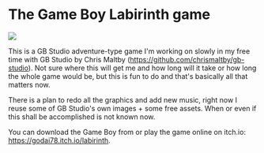 # The Game Boy Labirinth game

![](https://user-images.githubusercontent.com/68123541/147419189-e96cecd0-27af-4b23-bc00-9e09ee5fe2d0.png)

This is a GB Studio adventure-type game I'm working on slowly in my free time with GB Studio by Chris Maltby (https://github.com/chrismaltby/gb-studio). Not sure where this will get me and how long will it take or how long the whole game would be, but this is fun to do and that's basically all that matters now.

There is a plan to redo all the graphics and add new music, right now I reuse some of GB Studio's own images + some free assets. When or even if this shall be accomplished is not known now.

You can download the Game Boy from or play the game online on itch.io: https://godai78.itch.io/labirinth.

